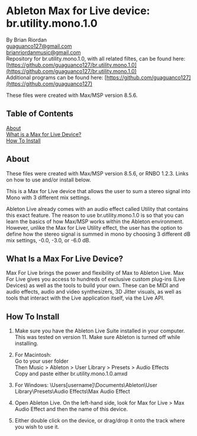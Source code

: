 # Ableton Max for Live device: br.utility.mono.1.0  
   
By Brian Riordan  
[guaguanco127@gmail.com](mailto:guaguanco127@gmail.com)  
[brianriordanmusic@gmail.com](mailto:brianriordanmusic@gmail.com)  
Repository for br.utility.mono.1.0, with all related filtes, can be found here: [https://github.com/guaguanco127/br.utility.mono.1.0](https://github.com/guaguanco127/br.utility.mono.1.0)  
Additional programs can be found here: [https://github.com/guaguanco127](https://github.com/guaguanco127)

These files were created with Max/MSP version 8.5.6.

## Table of Contents 

[About](#About)  
[What is a Max for Live Device?](#M4L)  
[How To Install](#Install)  

## <a name="About"></a>About

These files were created with Max/MSP version 8.5.6, or RNBO 1.2.3. Links on how to use and/or install below. 

This is a Max for Live device that allows the user to sum a stereo signal into Mono with 3 different mix settings. 

Ableton Live already comes with an audio effect called Utility that contains this exact feature. The reason to use br.utility.mono.1.0 is so that you can learn the basics of how Max/MSP works within the Ableton environment. However, unlike the Max for Live Utility effect, the user has the option to define how the stereo signal is summed in mono by choosing 3 different dB mix settings, -0.0, -3.0, or -6.0 dB. 

## <a name="M4L"></a>What Is a Max For Live Device?

Max For Live brings the power and flexibility of Max to Ableton Live. Max For Live gives you access to hundreds of exclusive custom plug-ins (Live Devices) as well as the tools to build your own. These can be MIDI and audio effects, audio and video synthesizers, 3D Jitter visuals, as well as tools that interact with the Live application itself, via the Live API.

## <a name="Install"></a>How To Install

1. Make sure you have the Ableton Live Suite installed in your computer. This was tested on version 11. Make sure Ableton is turned off while installing. 

2. For Macintosh:  
Go to your user folder  
Then Music > Ableton > User Library > Presets > Audio Effects  
Copy and paste either br.utility.mono.1.0.amxd 

3. For Windows: \Users\[username]\Documents\Ableton\User Library\Presets\Audio Effects\Max Audio Effect  
  
4. Open Ableton Live. On the left-hand side, look for Max for Live > Max Audio Effect and then the name of this device.

5. Either double click on the device, or drag/drop it onto the track where you wish to use it.  
    



 





